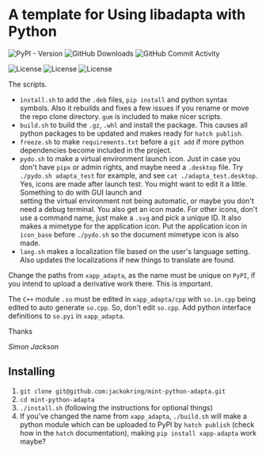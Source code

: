 # A template for Using libadapta with Python

![PyPI - Version](https://img.shields.io/pypi/v/xapp_adapta)
![GitHub Downloads](https://img.shields.io/github/downloads/jackokring/mint-python-adapta/total)
![GitHub Commit Activity](https://img.shields.io/github/commit-activity/t/jackokring/mint-python-adapta)

![License](https://img.shields.io/badge/License-MIT-blue)
![License](https://img.shields.io/badge/License-LGPL-blue)
![License](https://img.shields.io/badge/License-GPL-blue)

The scripts.

- `ìnstall.sh` to add the `.deb` files, `pip install` and python syntax symbols.
  Also it rebuilds and fixes a few issues if you rename or move the repo
  clone directory. `gum` is included to make nicer scripts.
- `build.sh` to build the `.gz`, `.whl` and install the package. This causes
  all python packages to be updated and makes ready for `hatch publish`.
- `freeze.sh` to make `requirements.txt` before a `git add` if more python
  dependencies become included in the project.
- `pydo.sh` to make a virtual environment launch icon. Just in case you don't
  have `pipx` or admin rights, and maybe need a `.desktop` file. Try
  `./pydo.sh adapta_test` for example, and see
  `cat ./adapta_test.desktop`. Yes, icons are made after launch test.
  You might want to edit it a little. Something to do with GUI launch and  
  setting the virtual environment not being automatic, or maybe you don't need
  a debug terminal. You also get an icon made. For other icons, don't use
  a command name, just make a `.svg` and pick a unique ID. It also makes a
  mimetype for the application icon. Put the application icon in `ìcon_base`
  before `./pydo.sh` so the document mimetype icon is also made.
- `lang.sh` makes a localization file based on the user's language setting.
  Also updates the localizations if new things to translate are found.

Change the paths from `xapp_adapta`, as the name must be unique on `PyPI`, if
you intend to upload a derivative work there. This is important.

The `C++` module `.so` must be edited in `xapp_adapta/cpp` with `so.in.cpp`
being edited to auto generate `so.cpp`. So, don't edit `so.cpp`. Add python
interface definitions to `so.pyi` in `xapp_adapta`.

Thanks

_Simon Jackson_

## Installing

1. `git clone git@github.com:jackokring/mint-python-adapta.git`
2. `cd mint-python-adapta`
3. `./install.sh` (following the instructions for optional things)
4. If you've changed the name from `xapp_adapta`, `./build.sh` will make a
   python module which can be uploaded to PyPI by `hatch publish` (check how in
   the `hatch` documentation), making `pip install xapp-adapta` work maybe?
